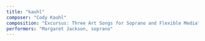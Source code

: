```yaml
---
title: "kauhl"
composer: "Cody Kauhl"
composition: "Excursus: Three Art Songs for Soprano and Flexible Media"
performers: "Margaret Jackson, soprano"
---
```

